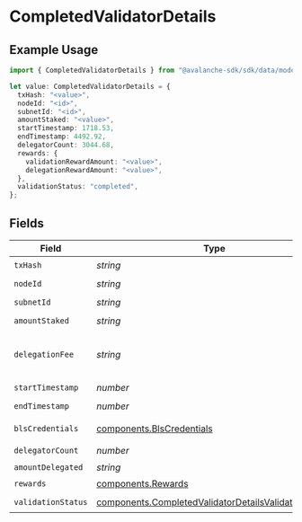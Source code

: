 # CompletedValidatorDetails

## Example Usage

```typescript
import { CompletedValidatorDetails } from "@avalanche-sdk/sdk/data/models/components";

let value: CompletedValidatorDetails = {
  txHash: "<value>",
  nodeId: "<id>",
  subnetId: "<id>",
  amountStaked: "<value>",
  startTimestamp: 1718.53,
  endTimestamp: 4492.92,
  delegatorCount: 3044.68,
  rewards: {
    validationRewardAmount: "<value>",
    delegationRewardAmount: "<value>",
  },
  validationStatus: "completed",
};
```

## Fields

| Field                                                                                                                        | Type                                                                                                                         | Required                                                                                                                     | Description                                                                                                                  |
| ---------------------------------------------------------------------------------------------------------------------------- | ---------------------------------------------------------------------------------------------------------------------------- | ---------------------------------------------------------------------------------------------------------------------------- | ---------------------------------------------------------------------------------------------------------------------------- |
| `txHash`                                                                                                                     | *string*                                                                                                                     | :heavy_check_mark:                                                                                                           | N/A                                                                                                                          |
| `nodeId`                                                                                                                     | *string*                                                                                                                     | :heavy_check_mark:                                                                                                           | N/A                                                                                                                          |
| `subnetId`                                                                                                                   | *string*                                                                                                                     | :heavy_check_mark:                                                                                                           | N/A                                                                                                                          |
| `amountStaked`                                                                                                               | *string*                                                                                                                     | :heavy_check_mark:                                                                                                           | N/A                                                                                                                          |
| `delegationFee`                                                                                                              | *string*                                                                                                                     | :heavy_minus_sign:                                                                                                           | The percentage of total estimated delegator rewards allocated to validator nodes for supporting delegations.                 |
| `startTimestamp`                                                                                                             | *number*                                                                                                                     | :heavy_check_mark:                                                                                                           | N/A                                                                                                                          |
| `endTimestamp`                                                                                                               | *number*                                                                                                                     | :heavy_check_mark:                                                                                                           | N/A                                                                                                                          |
| `blsCredentials`                                                                                                             | [components.BlsCredentials](../../models/components/blscredentials.md)                                                       | :heavy_minus_sign:                                                                                                           | Present for AddPermissionlessValidatorTx                                                                                     |
| `delegatorCount`                                                                                                             | *number*                                                                                                                     | :heavy_check_mark:                                                                                                           | N/A                                                                                                                          |
| `amountDelegated`                                                                                                            | *string*                                                                                                                     | :heavy_minus_sign:                                                                                                           | N/A                                                                                                                          |
| `rewards`                                                                                                                    | [components.Rewards](../../models/components/rewards.md)                                                                     | :heavy_check_mark:                                                                                                           | N/A                                                                                                                          |
| `validationStatus`                                                                                                           | [components.CompletedValidatorDetailsValidationStatus](../../models/components/completedvalidatordetailsvalidationstatus.md) | :heavy_check_mark:                                                                                                           | N/A                                                                                                                          |